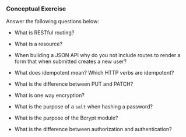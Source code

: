 ### Conceptual Exercise

Answer the following questions below:

- What is RESTful routing?
 <!-- A RESTful route is a route that provides mapping between HTTP verbs (get, post, put, delete, patch) to controller CRUD actions (create, read, update, delete). Instead of relying solely on the URL to indicate what site to visit, a RESTful route also depends on the HTTP verb and the URL. -->

- What is a resource?
<!-- Data, html, picture and etc, any route returns the data.
If it similar to an object in an OOP language. A resource is an object with a type, associated data, and a relationship to other resources. The standard methods on the resource are the HTTP verbs. -->

- When building a JSON API why do you not include routes to render a form that when submitted creates a new user?
<!-- When creating an API you are not returning the HTML for the form. You are simply taking in the data provided by the front end, making the user, and then sending back JSON. It is the job of the front end to do send the right data however it pleases (through a form generated on the front end, ajax, etc.). -->

- What does idempotent mean? Which HTTP verbs are idempotent?
<!-- Idempotency means that multiple identical requests will have the same outcome. So it does not matter if a request is sent once or multiple times. The following HTTP methods are idempotent: GET, HEAD, OPTIONS, TRACE, PUT and DELETE. All safe HTTP methods are idempotent but PUT and DELETE are idempotent but not safe. -->


- What is the difference between PUT and PATCH?
<!-- The main difference between the PUT and PATCH method is that the PUT method uses the request URI to supply a modified version of the requested resource which replaces the original version of the resource, whereas the PATCH method supplies a set of instructions to modify the resource. -->

- What is one way encryption?
<!-- A one-way hash function/encryption is designed in such a way that it is hard to reverse the process, that is, to find a string that hashes to a given value (hence the name one-way.) A good hash function also makes it hard to find two strings that would produce the same hash value. -->

- What is the purpose of a `salt` when hashing a password?
<!-- In cryptography, a salt is random data that is used as an additional input to a one-way function that hashes data, a password or passphrase. Salts are used to safeguard passwords in storage. -->

- What is the purpose of the Bcrypt module?
<!-- Python bcrypt module is a library for generating strong hashing values in Python. It is installed with pip install bcrypt command. -->

- What is the difference between authorization and authentication?
<!-- Authentication confirms that users are who they say they are. Authorization gives those users permission to access a resource. -->